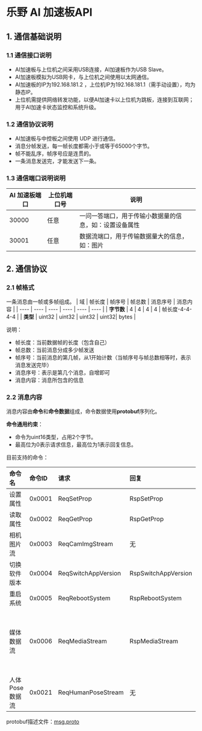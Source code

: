 # 乐野 AI 加速板API

## 1. 通信基础说明
### 1.1 通信接口说明
- AI加速板与上位机之间采用USB连接，AI加速板作为USB Slave。
- AI加速板模拟为USB网卡，与上位机之间使用以太网通信。
- AI加速板的IP为192.168.181.2 ，上位机IP为192.168.181.1（需手动设置），均为静态IP。
- 上位机需提供网络转发功能，以便AI加速卡以上位机为跳板，连接到互联网；用于AI加速卡状态监控和系统升级。

### 1.2 通信协议说明
- AI加速板与中控板之间使用 UDP 进行通信。
- 消息分帧发送，每一帧长度都需小于或等于65000个字节。
- 帧不能乱序，帧序号应是连贯的。
- 一条消息发送完，才能发送下一条。

### 1.3 通信端口说明说明

| AI 加速板端口   | 上位机端口号  |  说明  |
|  ----  | ----  | ---- |
| 30000  | 任意 | 一问一答端口，用于传输小数据量的信息，如：设置设备属性 |
| 30001  | 任意 | 数据流端口，用于传输数据量大的信息，如：图片 |

## 2. 通信协议
### 2.1 帧格式
一条消息由一帧或多帧组成。
| 域 | 帧长度 | 帧序号 | 帧总数 | 消息序号 | 消息内容 |
|  ----  |  ----  |  ----  |  ----  |  ----  |  ----  |
| **字节数** | 4 | 4 | 4 | 4 | 帧长度-4-4-4-4 |
| **类型** | uint32 | uint32 | uint32 | uint32| bytes |

说明：
- 帧长度：当前数据帧的长度（包含自己）
- 帧总数：当前消息分成多少帧发送
- 帧序号：当前消息的第几帧，从1开始计数（当帧序号与帧总数相等时，表示消息发送完毕）
- 消息序号：表示是第几个消息，自增即可
- 消息内容：消息所包含的信息

### 2.2 消息内容
消息内容由**命令**和**命令数据**组成，命令数据使用**protobuf**序列化。

**命令通用约束**：
- 命令为uint16类型，占用2个字节。
- 最高位为0表示请求信息，最高位为1表示回复信息。

目前支持的命令：

| 命令名 | 命令ID | 请求 | 回复 | 端口号 | 方向 | 说明 |
| :---- | :---- | :---- | :---- | :---- | :---- | :---- |
| 设置属性 | 0x0001 | ReqSetProp | RspSetProp | 30000&#160; | host&#160;→&#160;device |  |
| 读取属性 | 0x0002 | ReqGetProp | RspGetProp | 30000 | host → device |  |
| 相机图片流 | 0x0003 | ReqCamImgStream | 无 | **30001** | device → host | 加速板主动发送 |
| 切换软件版本 | 0x0004 | ReqSwitchAppVersion | RspSwitchAppVersion | 30000 | host → device |  |
| 重启系统 | 0x0005 | ReqRebootSystem | RspRebootSystem | 30000 | host → device |  |
| 媒体数据流 | 0x0006 | ReqMediaStream | RspMediaStream | **30001** | host → device | 目前只支持JPG格式的图片，且图片宽和高必须是16的倍数，尺寸小于1920x1080。 |
| 人体Pose数据流 | 0x0021 | ReqHumanPoseStream | 无 | 30001 | device → host | 加速板主动发送 |

protobuf描述文件：[msg.proto](https://raw.githubusercontent.com/LeyeTech/HumanPose/main/protos/msg.proto)

